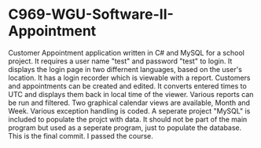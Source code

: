 # C969-WGU-Software-II-Appointment
Customer Appointment application written in C# and MySQL for a school project. It requires a user name "test" and password "test" to login. It displays the login page in two differnent languages, based on the user's location. It has a login recorder which is viewable with a report. Customers and appointments can be created and edited. It converts entered times to UTC and displays them back in local time of the viewer. Various reports can be run and filtered. Two graphical calendar views are available, Month and Week. Various exception handling is coded. A seperate project "MySQL" is included to populate the projct with data. It should not be part of the main program but used as a seperate program, just to populate the database. This is the final commit. I passed the course.
